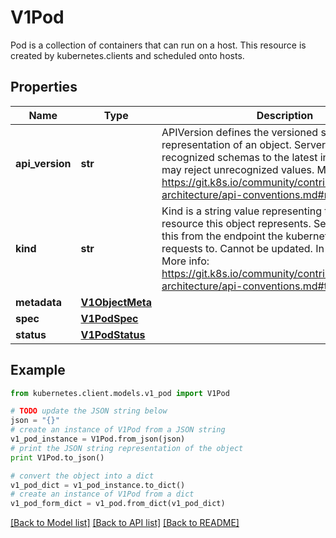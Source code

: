 # V1Pod

Pod is a collection of containers that can run on a host. This resource is created by kubernetes.clients and scheduled onto hosts.

## Properties

Name | Type | Description | Notes
------------ | ------------- | ------------- | -------------
**api_version** | **str** | APIVersion defines the versioned schema of this representation of an object. Servers should convert recognized schemas to the latest internal value, and may reject unrecognized values. More info: https://git.k8s.io/community/contributors/devel/sig-architecture/api-conventions.md#resources | [optional] 
**kind** | **str** | Kind is a string value representing the REST resource this object represents. Servers may infer this from the endpoint the kubernetes.client submits requests to. Cannot be updated. In CamelCase. More info: https://git.k8s.io/community/contributors/devel/sig-architecture/api-conventions.md#types-kinds | [optional] 
**metadata** | [**V1ObjectMeta**](V1ObjectMeta.md) |  | [optional] 
**spec** | [**V1PodSpec**](V1PodSpec.md) |  | [optional] 
**status** | [**V1PodStatus**](V1PodStatus.md) |  | [optional] 

## Example

```python
from kubernetes.client.models.v1_pod import V1Pod

# TODO update the JSON string below
json = "{}"
# create an instance of V1Pod from a JSON string
v1_pod_instance = V1Pod.from_json(json)
# print the JSON string representation of the object
print V1Pod.to_json()

# convert the object into a dict
v1_pod_dict = v1_pod_instance.to_dict()
# create an instance of V1Pod from a dict
v1_pod_form_dict = v1_pod.from_dict(v1_pod_dict)
```
[[Back to Model list]](../README.md#documentation-for-models) [[Back to API list]](../README.md#documentation-for-api-endpoints) [[Back to README]](../README.md)



